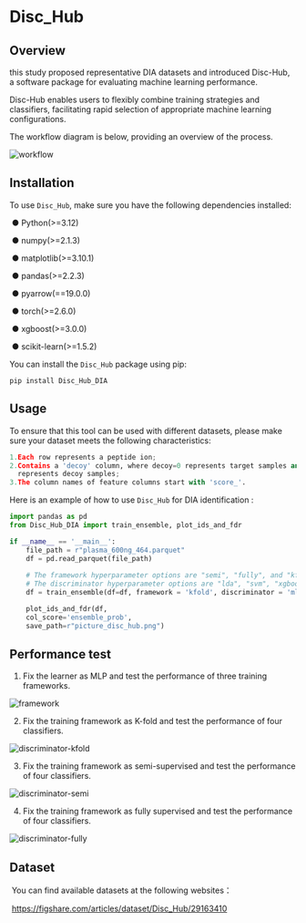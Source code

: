 # Disc_Hub

## Overview

this study proposed representative DIA datasets and introduced Disc-Hub, a software package for evaluating machine learning performance. 

Disc-Hub enables users to flexibly combine training strategies and classifiers, facilitating rapid selection of appropriate machine learning configurations.   

The workflow diagram is below, providing an overview of the process.

![workflow](img/workflow.jpg)

## Installation

To use `Disc_Hub`,  make sure you have the following dependencies installed: 

​	● Python(>=3.12)

​	● numpy(>=2.1.3)

​	● matplotlib(>=3.10.1)

​	● pandas(>=2.2.3)

​	● pyarrow(==19.0.0)

​	● torch(>=2.6.0)

​	● xgboost(>=3.0.0)

​	● scikit-learn(>=1.5.2)

 You can install the `Disc_Hub` package using pip: 

```
pip install Disc_Hub_DIA
```



## Usage

 To ensure that this tool can be used with different datasets, please make sure your dataset meets the following characteristics: 

```python
1.Each row represents a peptide ion;
2.Contains a 'decoy' column, where decoy=0 represents target samples and decoy=1 	
  represents decoy samples;
3.The column names of feature columns start with 'score_'.
```

Here is an example of how to use `Disc_Hub` for DIA identification  : 

```python
import pandas as pd
from Disc_Hub_DIA import train_ensemble, plot_ids_and_fdr

if __name__ == '__main__':
    file_path = r"plasma_600ng_464.parquet"
    df = pd.read_parquet(file_path)
	
    # The framework hyperparameter options are "semi", "fully", and "kfold".
    # The discriminator hyperparameter options are "lda", "svm", "xgboost", and "mlp".
    df = train_ensemble(df=df, framework = 'kfold', discriminator = 'mlp')

    plot_ids_and_fdr(df,
    col_score='ensemble_prob',
    save_path=r"picture_disc_hub.png")
```



## Performance test

1. Fix the learner as MLP and test the performance of three training frameworks.

![framework](img/framework.jpg)



2. Fix the training framework as K-fold and test the performance of four classifiers.

![discriminator-kfold](img/discriminator-kfold.jpg)

3. Fix the training framework as semi-supervised and test the performance of four classifiers.

![discriminator-semi](img/discriminator-semi.jpg)



4. Fix the training framework as fully supervised and test the performance of four classifiers.

![discriminator-fully](img/discriminator-fully.jpg)

## Dataset

​	You can find available datasets at the following websites：

​	https://figshare.com/articles/dataset/Disc_Hub/29163410

